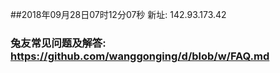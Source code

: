 ##2018年09月28日07时12分07秒 新址: 142.93.173.42
### 兔友常见问题及解答: https://github.com/wanggonging/d/blob/w/FAQ.md
